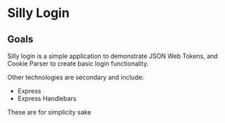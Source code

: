 # Silly Login
## Goals
Silly login is a simple application to demonstrate JSON Web Tokens, and Cookie Parser to create basic login functionality.

Other technologies are secondary and include:
* Express
* Express Handlebars

These are for simplicity sake
